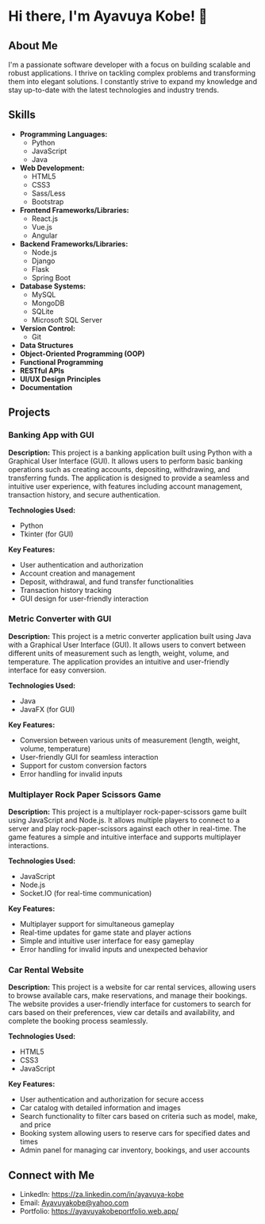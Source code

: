 # Hi there, I'm Ayavuya Kobe! 👋

## About Me

I'm a passionate software developer with 
a focus on building scalable and robust 
applications. I thrive on tackling complex 
problems and transforming them into elegant
solutions. I constantly strive to expand my 
knowledge and stay up-to-date with the latest 
technologies and industry trends.

## Skills

- **Programming Languages:** 
  - Python
  - JavaScript
  - Java
- **Web Development:**
  - HTML5
  - CSS3
  - Sass/Less
  - Bootstrap
- **Frontend Frameworks/Libraries:**
  - React.js
  - Vue.js
  - Angular
- **Backend Frameworks/Libraries:**
  - Node.js
  - Django
  - Flask
  - Spring Boot
- **Database Systems:**
  - MySQL
  - MongoDB
  - SQLite
  - Microsoft SQL Server
- **Version Control:**
  - Git
- **Data Structures**
- **Object-Oriented Programming (OOP)**
- **Functional Programming**
- **RESTful APIs**
- **UI/UX Design Principles**
- **Documentation**

## Projects

### Banking App with GUI

**Description:**
This project is a banking application built using Python with a Graphical User Interface (GUI). It allows users to perform basic banking operations such as creating accounts, depositing, withdrawing, and transferring funds. The application is designed to provide a seamless and intuitive user experience, with features including account management, transaction history, and secure authentication.

**Technologies Used:**
- Python
- Tkinter (for GUI)

**Key Features:**
- User authentication and authorization
- Account creation and management
- Deposit, withdrawal, and fund transfer functionalities
- Transaction history tracking
- GUI design for user-friendly interaction

### Metric Converter with GUI

**Description:**
This project is a metric converter application built using Java with a Graphical User Interface (GUI). It allows users to convert between different units of measurement such as length, weight, volume, and temperature. The application provides an intuitive and user-friendly interface for easy conversion.

**Technologies Used:**
- Java
- JavaFX (for GUI)

**Key Features:**
- Conversion between various units of measurement (length, weight, volume, temperature)
- User-friendly GUI for seamless interaction
- Support for custom conversion factors
- Error handling for invalid inputs

### Multiplayer Rock Paper Scissors Game

**Description:**
This project is a multiplayer rock-paper-scissors game built using JavaScript and Node.js. It allows multiple players to connect to a server and play rock-paper-scissors against each other in real-time. The game features a simple and intuitive interface and supports multiplayer interactions.

**Technologies Used:**
- JavaScript
- Node.js
- Socket.IO (for real-time communication)

**Key Features:**
- Multiplayer support for simultaneous gameplay
- Real-time updates for game state and player actions
- Simple and intuitive user interface for easy gameplay
- Error handling for invalid inputs and unexpected behavior

### Car Rental Website

**Description:**
This project is a website for car rental services, allowing users to browse available cars, make reservations, and manage their bookings. The website provides a user-friendly interface for customers to search for cars based on their preferences, view car details and availability, and complete the booking process seamlessly.

**Technologies Used:**
- HTML5
- CSS3
- JavaScript

**Key Features:**
- User authentication and authorization for secure access
- Car catalog with detailed information and images
- Search functionality to filter cars based on criteria such as model, make, and price
- Booking system allowing users to reserve cars for specified dates and times
- Admin panel for managing car inventory, bookings, and user accounts


## Connect with Me

- LinkedIn: https://za.linkedin.com/in/ayavuya-kobe
- Email: Ayavuyakobe@yahoo.com
- Portfolio: https://ayavuyakobeportfolio.web.app/

<!---
AyavuyaKobe/AyavuyaKobe is a ✨ special ✨ repository because its `README.md` (this file) appears on your GitHub profile.
You can click the Preview link to take a look at your changes.
--->

